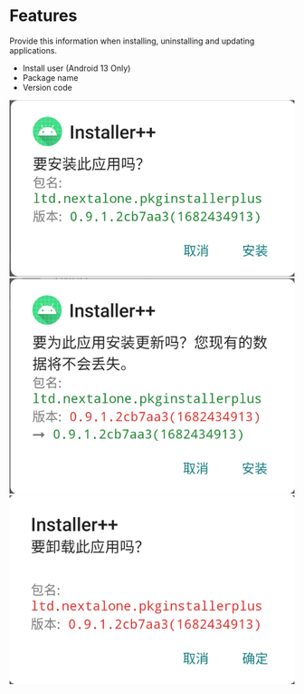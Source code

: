 # Features

Provide this information when installing, uninstalling and updating applications.

- Install user (Android 13 Only)
- Package name
- Version code

![install](install.png)
![update](update.png)
![uninstall](uninstall.png)